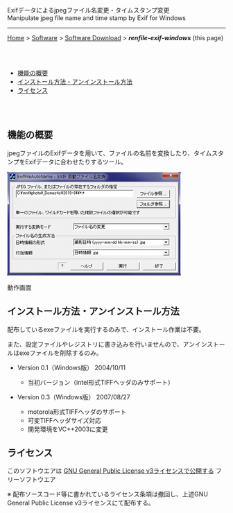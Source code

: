 Exifデータによるjpegファイル名変更・タイムスタンプ変更<br />
Manipulate jpeg file name and time stamp by Exif   for Windows

---
[Home](https://oasis3855.github.io/webpage/) > [Software](https://oasis3855.github.io/webpage/software/index.html) > [Software Download](https://oasis3855.github.io/webpage/software/software-download.html) > ***renfile-exif-windows*** (this page)

<br />
<br />

- [機能の概要](#機能の概要)
- [インストール方法・アンインストール方法](#インストール方法アンインストール方法)
- [ライセンス](#ライセンス)

<br />
<br />

## 機能の概要

jpegファイルのExifデータを用いて、ファイルの名前を変換したり、タイムスタンプをExifデータに合わせたりするツール。 

![動作画面](readme_pics/renfile_exif_date_04.png)

動作画面

## インストール方法・アンインストール方法

配布しているexeファイルを実行するのみで、インストール作業は不要。

また、設定ファイルやレジストリに書き込みを行いませんので、アンインストールはexeファイルを削除するのみ。

- Version 0.1（Windows版） 2004/10/11

    - 当初バージョン（intel形式TIFFヘッダのみサポート） 

- Version 0.3（Windows版） 2007/08/27

    - motorola形式TIFFヘッダのサポート 
    - 可変TIFFヘッダサイズ対応 
    - 開発環境をVC++2003に変更 

## ライセンス

このソフトウエアは [GNU General Public License v3ライセンスで公開する](https://gpl.mhatta.org/gpl.ja.html) フリーソフトウエア

※ 配布ソースコード等に書かれているライセンス条項は撤回し、上述GNU General Public License v3ライセンスにて配布する。